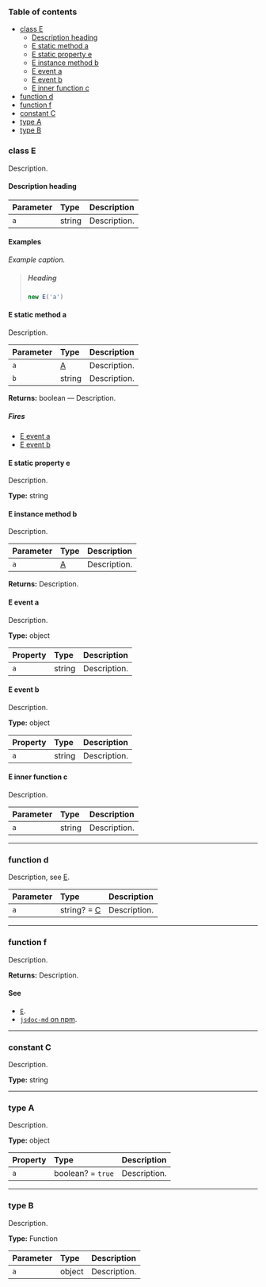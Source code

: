 ### Table of contents

- [class E](#class-e)
  - [Description heading](#description-heading)
  - [E static method a](#e-static-method-a)
  - [E static property e](#e-static-property-e)
  - [E instance method b](#e-instance-method-b)
  - [E event a](#e-event-a)
  - [E event b](#e-event-b)
  - [E inner function c](#e-inner-function-c)
- [function d](#function-d)
- [function f](#function-f)
- [constant C](#constant-c)
- [type A](#type-a)
- [type B](#type-b)

### class E

Description.

#### Description heading

| Parameter | Type   | Description  |
| :-------- | :----- | :----------- |
| `a`       | string | Description. |

#### Examples

_Example caption._

> ##### Heading
>
> ```js
> new E('a')
> ```

#### E static method a

Description.

| Parameter | Type         | Description  |
| :-------- | :----------- | :----------- |
| `a`       | [A](#type-a) | Description. |
| `b`       | string       | Description. |

**Returns:** boolean — Description.

##### Fires

- [E event a](#e-event-a)
- [E event b](#e-event-b)

#### E static property e

Description.

**Type:** string

#### E instance method b

Description.

| Parameter | Type         | Description  |
| :-------- | :----------- | :----------- |
| `a`       | [A](#type-a) | Description. |

**Returns:** Description.

#### E event a

Description.

**Type:** object

| Property | Type   | Description  |
| :------- | :----- | :----------- |
| `a`      | string | Description. |

#### E event b

Description.

**Type:** object

| Property | Type   | Description  |
| :------- | :----- | :----------- |
| `a`      | string | Description. |

#### E inner function c

Description.

| Parameter | Type   | Description  |
| :-------- | :----- | :----------- |
| `a`       | string | Description. |

* * *

### function d

Description, see [E](#class-e).

| Parameter | Type                       | Description  |
| :-------- | :------------------------- | :----------- |
| `a`       | string? = [C](#constant-c) | Description. |

* * *

### function f

Description.

**Returns:** Description.

#### See

- [`E`](#class-e).
- [`jsdoc-md` on npm](https://npm.im/jsdoc-md).

* * *

### constant C

Description.

**Type:** string

* * *

### type A

Description.

**Type:** object

| Property | Type              | Description  |
| :------- | :---------------- | :----------- |
| `a`      | boolean? = `true` | Description. |

* * *

### type B

Description.

**Type:** Function

| Parameter | Type   | Description  |
| :-------- | :----- | :----------- |
| `a`       | object | Description. |

